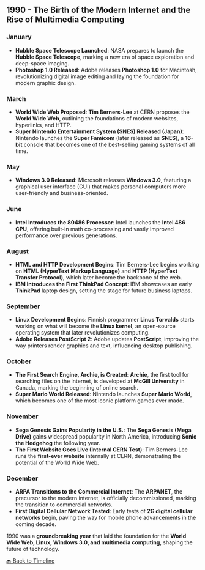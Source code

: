 ## **1990 - The Birth of the Modern Internet and the Rise of Multimedia Computing**  

### **January**  
- **Hubble Space Telescope Launched**: NASA prepares to launch the **Hubble Space Telescope**, marking a new era of space exploration and deep-space imaging.  
- **Photoshop 1.0 Released**: Adobe releases **Photoshop 1.0** for Macintosh, revolutionizing digital image editing and laying the foundation for modern graphic design.  

### **March**  
- **World Wide Web Proposed**: **Tim Berners-Lee** at CERN proposes the **World Wide Web**, outlining the foundations of modern websites, hyperlinks, and HTTP.  
- **Super Nintendo Entertainment System (SNES) Released (Japan)**: Nintendo launches the **Super Famicom** (later released as **SNES**), a **16-bit** console that becomes one of the best-selling gaming systems of all time.  

### **May**  
- **Windows 3.0 Released**: Microsoft releases **Windows 3.0**, featuring a graphical user interface (GUI) that makes personal computers more user-friendly and business-oriented.  

### **June**  
- **Intel Introduces the 80486 Processor**: Intel launches the **Intel 486 CPU**, offering built-in math co-processing and vastly improved performance over previous generations.  

### **August**  
- **HTML and HTTP Development Begins**: Tim Berners-Lee begins working on **HTML (HyperText Markup Language)** and **HTTP (HyperText Transfer Protocol)**, which later become the backbone of the web.  
- **IBM Introduces the First ThinkPad Concept**: IBM showcases an early **ThinkPad** laptop design, setting the stage for future business laptops.  

### **September**  
- **Linux Development Begins**: Finnish programmer **Linus Torvalds** starts working on what will become the **Linux kernel**, an open-source operating system that later revolutionizes computing.  
- **Adobe Releases PostScript 2**: Adobe updates **PostScript**, improving the way printers render graphics and text, influencing desktop publishing.  

### **October**  
- **The First Search Engine, Archie, is Created**: **Archie**, the first tool for searching files on the internet, is developed at **McGill University** in Canada, marking the beginning of online search.  
- **Super Mario World Released**: Nintendo launches **Super Mario World**, which becomes one of the most iconic platform games ever made.  

### **November**  
- **Sega Genesis Gains Popularity in the U.S.**: The **Sega Genesis (Mega Drive)** gains widespread popularity in North America, introducing **Sonic the Hedgehog** the following year.  
- **The First Website Goes Live (Internal CERN Test)**: Tim Berners-Lee runs the **first-ever website** internally at CERN, demonstrating the potential of the World Wide Web.  

### **December**  
- **ARPA Transitions to the Commercial Internet**: The **ARPANET**, the precursor to the modern internet, is officially decommissioned, marking the transition to commercial networks.  
- **First Digital Cellular Network Tested**: Early tests of **2G digital cellular networks** begin, paving the way for mobile phone advancements in the coming decade.  

1990 was a **groundbreaking year** that laid the foundation for the **World Wide Web, Linux, Windows 3.0, and multimedia computing**, shaping the future of technology.

[🔙 Back to Timeline](README.md)

